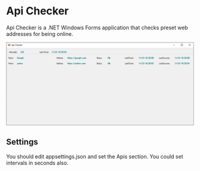 # Api Checker
Api Checker is a .NET Windows Forms application that checks preset web addresses for being online.

![](/resources/apichecker.png)

## Settings
You should edit appsettings.json and set the Apis section. You could set intervals in seconds also.
